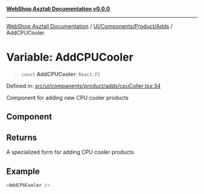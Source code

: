 [**WebShop Asztali Documentation v0.0.0**](../../../../../README.md)

***

[WebShop Asztali Documentation](../../../../../modules.md) / [UI/Components/Product/Adds](../README.md) / AddCPUCooler

# Variable: AddCPUCooler

> `const` **AddCPUCooler**: `React.FC`

Defined in: [src/ui/companents/product/adds/cpuColler.tsx:34](https://github.com/yourusername/webshop_asztali/blob/db527a672c3f1c86910ae6dbab32f3919e7d7093/src/ui/companents/product/adds/cpuColler.tsx#L34)

Component for adding new CPU cooler products

## Component

## Returns

A specialized form for adding CPU cooler products

## Example

```ts
<AddCPUCooler />
```
